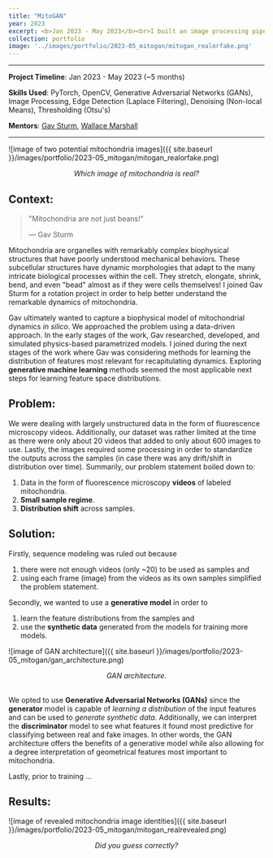```yaml
---
title: "MitoGAN"
year: 2023
excerpt: <b>Jan 2023 - May 2023</b><br>I built an image processing pipeline and trained a GAN to generate synthetic data. This data is used to train subsequent models that simulate mitochondrial dynamics.
collection: portfolio
image: '../images/portfolio/2023-05_mitogan/mitogan_realorfake.png'
---
```


<hr>

**Project Timeline**: Jan 2023 - May 2023 (~5 months)

**Skills Used**: PyTorch, OpenCV, Generative Adversarial Networks (GANs), Image Processing, Edge Detection (Laplace Filtering), Denoising (Non-local Means), Thresholding (Otsu's)

**Mentors**: [Gav Sturm](https://www.linkedin.com/in/gabriel-gav-sturm-551666147/), [Wallace Marshall](https://cellgeometry.ucsf.edu/)

<hr>

![image of two potential mitochondria images]({{ site.baseurl }}/images/portfolio/2023-05_mitogan/mitogan_realorfake.png)
<div align="center"><em>Which image of mitochondria is real?</em></div>

## Context:

> "Mitochondria are not just beans!" 
> 
> — Gav Sturm

Mitochondria are organelles with remarkably complex biophysical structures that have poorly understood mechanical behaviors. These subcellular structures have dynamic morphologies that adapt to the many intricate biological processes within the cell. They stretch, elongate, shrink, bend, and even "bead" almost as if they were cells themselves! I joined Gav Sturm for a rotation project in order to help better understand the remarkable dynamics of mitochondria.

Gav ultimately wanted to capture a biophysical model of mitochondrial dynamics *in silico*. We approached the problem using a data-driven approach. In the early stages of the work, Gav researched, developed, and simulated physics-based parametrized models. I joined during the next stages of the work where Gav was considering methods for <span class="highlight">learning the distribution of features</span> most relevant for recapitulating dynamics. Exploring **generative machine learning** methods seemed the most applicable next steps for learning feature space distributions.

## Problem:

We were dealing with largely unstructured data in the form of fluorescence microscopy videos. Additionally, our dataset was rather limited at the time as there were only about 20 videos that added to only about 600 images to use. Lastly, the images required some processing in order to standardize the outputs across the samples (in case there was any drift/shift in distribution over time). Summarily, our problem statement boiled down to:

1. Data in the form of fluorescence microscopy **videos** of labeled mitochondria.
2. **Small sample regime**.
3. **Distribution shift** across samples.

## Solution:

Firstly, sequence modeling was ruled out because

1. there were <span class="highlight">not enough videos</span> (only ~20) to be used as samples and
2. using each frame (image) from the videos as its own samples simplified the problem statement.

Secondly, we wanted to use a **generative model** in order to

1. learn the feature distributions from the samples and
2. use the **synthetic data** generated from the models for training more models.

![image of GAN architecture]({{ site.baseurl }}/images/portfolio/2023-05_mitogan/gan_architecture.png)
<div align="center"><em>GAN architecture.</em></div>

<br style="margin-top: -30px;">

We opted to use **Generative Adversarial Networks (GANs)** since the **generator** model is capable of *learning a distribution* of the input features and can be used to *generate synthetic data*. Additionally, we can interpret the **discriminator** model to see what features it found most predictive for classifying between real and fake images. In other words, the <span class="highlight">GAN architecture offers the benefits of a generative model while also allowing for a degree interpretation of geometrical features most important to mitochondria</span>.

Lastly, prior to training ...

## Results:



![image of revealed mitochondria image identities]({{ site.baseurl }}/images/portfolio/2023-05_mitogan/mitogan_realrevealed.png)
<div align="center"><em>Did you guess correctly?</em></div>

